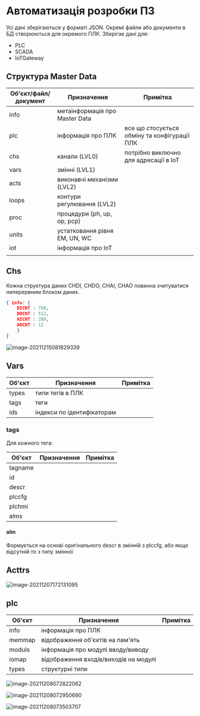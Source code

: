 # Автоматизація розробки ПЗ

Усі дані зберігаються у форматі JSON. Окремі файли або документи в БД створюються для окремого ПЛК. Зберігає дані для:

- PLC
- SCADA
- IoTGateway

## Структура Master Data 

| Об'єкт/файл/документ | Призначення                    | Примітка                                     |
| -------------------- | ------------------------------ | -------------------------------------------- |
| info                 | метаінформація про Master Data |                                              |
| plc                  | інформація про ПЛК             | все що стосується обміну та конфігурації ПЛК |
| chs                  | канали (LVL0)                  | потрібно виключно для адресації в IoT        |
| vars                 | змінні (LVL1)                  |                                              |
| acts                 | виконавчі механізми (LVL2)     |                                              |
| loops                | контури регулювання (LVL2)     |                                              |
| proc                 | процедури (ph, up, op, pcp)    |                                              |
| units                | устатковання рівня EM, UN, WC  |                                              |
| iot                  | інформація про IoT             |                                              |
|                      |                                |                                              |

## Chs 

Кожна структура даних CHDI, CHDO, CHAI, CHAO повинна зчитуватися неперервним блоком даних. 

```json
{ info: {
	DICNT : 768,
	DOCNT : 512,
	AICNT : 288,
	AOCNT : 12
	}	
}
```



![image-20211215081829339](C:\Users\san\AppData\Roaming\Typora\typora-user-images\image-20211215081829339.png)

## Vars

| Об'єкт | Призначення                | Примітка |
| ------ | -------------------------- | -------- |
| types  | типи тегів в ПЛК           |          |
| tags   | теги                       |          |
| ids    | індекси по ідентифікаторам |          |

### tags

Для кожного тега:

| Об'єкт  | Призначення | Примітка |
| ------- | ----------- | -------- |
| tagname |             |          |
| id      |             |          |
| descr   |             |          |
| plccfg  |             |          |
| plchmi  |             |          |
| alms    |             |          |

#### alm

Формується на основі оригінального descr в змінній з plccfg, або якщо відсутній то з типу змінної



## Acttrs



![image-20211207172131095](C:\Users\san\AppData\Roaming\Typora\typora-user-images\image-20211207172131095.png)

## plc

| Об'єкт | Призначення                           | Примітка |
| ------ | ------------------------------------- | -------- |
| info   | інформація про ПЛК                    |          |
| memmap | відображення об'єктів на пам'ять      |          |
| moduls | інформація про модулі вводу/виводу    |          |
| iomap  | відображення входів/виходів на модулі |          |
| types  | структурні типи                       |          |

![image-20211208072822062](G:\san\PLCFramework\GitVer\devops\media\image-20211208072822062.png)



![image-20211208072950690](G:\san\PLCFramework\GitVer\devops\media\image-20211208072950690.png)

![image-20211208073503707](G:\san\PLCFramework\GitVer\devops\media\image-20211208073503707.png)

